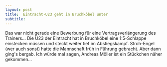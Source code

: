 ```yaml
---
layout: post
title:  Eintracht-U23 geht in Bruchköbel unter
subtitle:  
---
```


Das war nicht gerade eine Bewerbung für eine Vertragsverlängerung des Trainers... Die U23 der Eintracht hat in Bruchköbel eine 1:5-Schlappe einstecken müssen und steckt weiter tief im Abstiegskampf. Stroh-Engel (wer auch sonst) hatte die Mannschaft früh in Führung gebracht. Aber dann ging's bergab. Ich würde mal sagen, Andreas Möller ist ein Stückchen näher gekommen...


